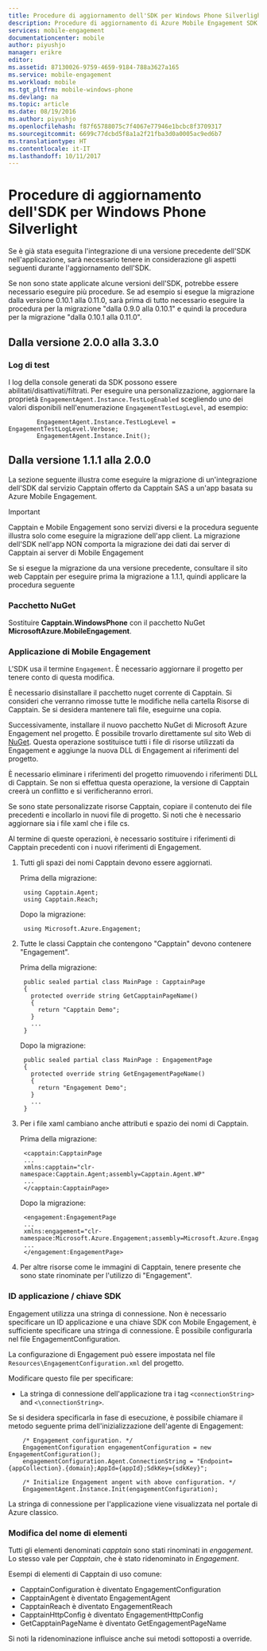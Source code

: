 ```yaml
---
title: Procedure di aggiornamento dell'SDK per Windows Phone Silverlight
description: Procedure di aggiornamento di Azure Mobile Engagement SDK per Windows Phone Silverlight
services: mobile-engagement
documentationcenter: mobile
author: piyushjo
manager: erikre
editor: 
ms.assetid: 87130026-9759-4659-9184-788a3627a165
ms.service: mobile-engagement
ms.workload: mobile
ms.tgt_pltfrm: mobile-windows-phone
ms.devlang: na
ms.topic: article
ms.date: 08/19/2016
ms.author: piyushjo
ms.openlocfilehash: f87f65788075c7f4067e77946e1bcbc8f3709317
ms.sourcegitcommit: 6699c77dcbd5f8a1a2f21fba3d0a0005ac9ed6b7
ms.translationtype: HT
ms.contentlocale: it-IT
ms.lasthandoff: 10/11/2017
---
```

# <a name="windows-phone-silverlight-sdk-upgrade-procedures"></a>Procedure di aggiornamento dell'SDK per Windows Phone Silverlight
Se è già stata eseguita l'integrazione di una versione precedente dell'SDK nell'applicazione, sarà necessario tenere in considerazione gli aspetti seguenti durante l'aggiornamento dell'SDK.

Se non sono state applicate alcune versioni dell'SDK, potrebbe essere necessario eseguire più procedure. Se ad esempio si esegue la migrazione dalla versione 0.10.1 alla 0.11.0, sarà prima di tutto necessario eseguire la procedura per la migrazione "dalla 0.9.0 alla 0.10.1" e quindi la procedura per la migrazione "dalla 0.10.1 alla 0.11.0".

## <a name="from-200-to-330"></a>Dalla versione 2.0.0 alla 3.3.0
### <a name="test-logs"></a>Log di test
I log della console generati da SDK possono essere abilitati/disattivati/filtrati. Per eseguire una personalizzazione, aggiornare la proprietà `EngagementAgent.Instance.TestLogEnabled` scegliendo uno dei valori disponibili nell'enumerazione `EngagementTestLogLevel`, ad esempio:

            EngagementAgent.Instance.TestLogLevel = EngagementTestLogLevel.Verbose;
            EngagementAgent.Instance.Init();

## <a name="from-111-to-200"></a>Dalla versione 1.1.1 alla 2.0.0
La sezione seguente illustra come eseguire la migrazione di un'integrazione dell'SDK dal servizio Capptain offerto da Capptain SAS a un'app basata su Azure Mobile Engagement. 

> [!IMPORTANT]
> Capptain e Mobile Engagement sono servizi diversi e la procedura seguente illustra solo come eseguire la migrazione dell'app client. La migrazione dell'SDK nell'app NON comporta la migrazione dei dati dai server di Capptain ai server di Mobile Engagement
> 
> 

Se si esegue la migrazione da una versione precedente, consultare il sito web Capptain per eseguire prima la migrazione a 1.1.1, quindi applicare la procedura seguente

### <a name="nuget-package"></a>Pacchetto NuGet
Sostituire **Capptain.WindowsPhone** con il pacchetto NuGet **MicrosoftAzure.MobileEngagement**.

### <a name="applying-mobile-engagement"></a>Applicazione di Mobile Engagement
L'SDK usa il termine `Engagement`. È necessario aggiornare il progetto per tenere conto di questa modifica.

È necessario disinstallare il pacchetto nuget corrente di Capptain. Si consideri che verranno rimosse tutte le modifiche nella cartella Risorse di Capptain. Se si desidera mantenere tali file, eseguirne una copia.

Successivamente, installare il nuovo pacchetto NuGet di Microsoft Azure Engagement nel progetto. È possibile trovarlo direttamente sul sito Web di [NuGet](http://www.nuget.org/packages/MicrosoftAzure.MobileEngagement). Questa operazione sostituisce tutti i file di risorse utilizzati da Engagement e aggiunge la nuova DLL di Engagement ai riferimenti del progetto.

È necessario eliminare i riferimenti del progetto rimuovendo i riferimenti DLL di Capptain. Se non si effettua questa operazione, la versione di Capptain creerà un conflitto e si verificheranno errori.

Se sono state personalizzate risorse Capptain, copiare il contenuto dei file precedenti e incollarlo in nuovi file di progetto. Si noti che è necessario aggiornare sia i file xaml che i file cs.

Al termine di queste operazioni, è necessario sostituire i riferimenti di Capptain precedenti con i nuovi riferimenti di Engagement.

1. Tutti gli spazi dei nomi Capptain devono essere aggiornati.
   
    Prima della migrazione:
   
        using Capptain.Agent;
        using Capptain.Reach;
   
    Dopo la migrazione:
   
        using Microsoft.Azure.Engagement;
2. Tutte le classi Capptain che contengono "Capptain" devono contenere "Engagement".
   
    Prima della migrazione:
   
        public sealed partial class MainPage : CapptainPage
        {
          protected override string GetCapptainPageName()
          {
            return "Capptain Demo";
          }
          ...
        }
   
    Dopo la migrazione:
   
        public sealed partial class MainPage : EngagementPage
        {
          protected override string GetEngagementPageName()
          {
            return "Engagement Demo";
          }
          ...
        }
3. Per i file xaml cambiano anche attributi e spazio dei nomi di Capptain.
   
    Prima della migrazione:
   
        <capptain:CapptainPage
        ...
        xmlns:capptain="clr-namespace:Capptain.Agent;assembly=Capptain.Agent.WP"
        ...
        </capptain:CapptainPage>
   
    Dopo la migrazione:
   
        <engagement:EngagementPage
        ...
        xmlns:engagement="clr-namespace:Microsoft.Azure.Engagement;assembly=Microsoft.Azure.Engagement.EngagementAgent.WP"
        ...
        </engagement:EngagementPage>
4. Per altre risorse come le immagini di Capptain, tenere presente che sono state rinominate per l'utilizzo di "Engagement".

### <a name="application-id--sdk-key"></a>ID applicazione / chiave SDK
Engagement utilizza una stringa di connessione. Non è necessario specificare un ID applicazione e una chiave SDK con Mobile Engagement, è sufficiente specificare una stringa di connessione. È possibile configurarla nel file EngagementConfiguration.

La configurazione di Engagement può essere impostata nel file `Resources\EngagementConfiguration.xml` del progetto.

Modificare questo file per specificare:

* La stringa di connessione dell'applicazione tra i tag `<connectionString>` and `<\connectionString>`.

Se si desidera specificarla in fase di esecuzione, è possibile chiamare il metodo seguente prima dell'inizializzazione dell'agente di Engagement:

        /* Engagement configuration. */
        EngagementConfiguration engagementConfiguration = new EngagementConfiguration();
        engagementConfiguration.Agent.ConnectionString = "Endpoint={appCollection}.{domain};AppId={appId};SdkKey={sdkKey}";

        /* Initialize Engagement angent with above configuration. */
        EngagementAgent.Instance.Init(engagementConfiguration);

La stringa di connessione per l'applicazione viene visualizzata nel portale di Azure classico.

### <a name="items-name-change"></a>Modifica del nome di elementi
Tutti gli elementi denominati *capptain* sono stati rinominati in *engagement*. Lo stesso vale per *Capptain*, che è stato ridenominato in *Engagement*.

Esempi di elementi di Capptain di uso comune:

* CapptainConfiguration è diventato EngagementConfiguration
* CapptainAgent è diventato EngagementAgent
* CapptainReach è diventato EngagementReach
* CapptainHttpConfig è diventato EngagementHttpConfig
* GetCapptainPageName è diventato GetEngagementPageName

Si noti la ridenominazione influisce anche sui metodi sottoposti a override.

